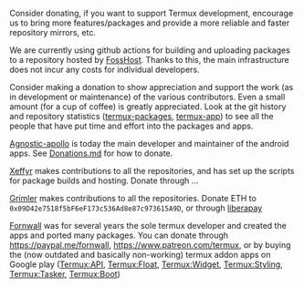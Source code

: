 Consider donating, if you want to support Termux development, encourage us to bring more features/packages and provide a more reliable and faster repository mirrors, etc.

We are currently using github actions for building and uploading packages to a repository hosted by [FossHost](https://fosshost.org/). Thanks to this, the main infrastructure does not incur any costs for individual developers.

Consider making a donation to show appreciation and support the work (as in development or maintenance) of the various contributors. Even a small amount (for a cup of coffee) is greatly appreciated. Look at the git history and repository statistics ([termux-packages](https://github.com/termux/termux-packages/graphs/contributors), [termux-app](https://github.com/termux/termux-app/graphs/contributors)) to see all the people that have put time and effort into the packages and apps.

[Agnostic-apollo](https://github.com/agnostic-apollo) is today the main developer and maintainer of the android apps. See [Donations.md](https://github.com/agnostic-apollo/agnostic-apollo/blob/main/Donations.md) for how to donate.

[Xeffyr](https://github.com/xeffyr) makes contributions to all the repositories, and has set up the scripts for package builds and hosting. Donate through ...

[Grimler](https://github.com/grimler91) makes contributions to all the repositories. Donate ETH to `0x09D42e7518f5bF6eF173c536Ad8e87c973615A9D`, or through [liberapay](https://liberapay.com/grimler)

[Fornwall](https://github.com/fornwall) was for several years the sole termux developer and created the apps and ported many packages. You can donate through https://paypal.me/fornwall, https://www.patreon.com/termux, or by buying the (now outdated and basically non-working) termux addon apps on Google play ([Termux:API](https://play.google.com/store/apps/details?id=com.termux.api), [Termux:Float](https://play.google.com/store/apps/details?id=com.termux.window), [Termux:Widget](https://play.google.com/store/apps/details?id=com.termux.widget), [Termux:Styling](https://play.google.com/store/apps/details?id=com.termux.styling), [Termux:Tasker](https://play.google.com/store/apps/details?id=com.termux.tasker), [Termux:Boot](https://play.google.com/store/apps/details?id=com.termux.boot))
